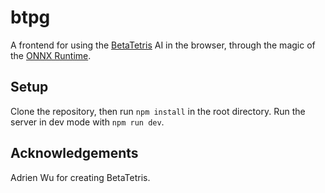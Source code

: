 # btpg

A frontend for using the [BetaTetris](https://github.com/adrien1018/beta-tetris/blob/left-well/README.md) AI in the browser, through the magic of the [ONNX Runtime](https://onnxruntime.ai/).

## Setup

Clone the repository, then run `npm install` in the root directory. Run the server in dev mode with `npm run dev`.

## Acknowledgements

Adrien Wu for creating BetaTetris.
